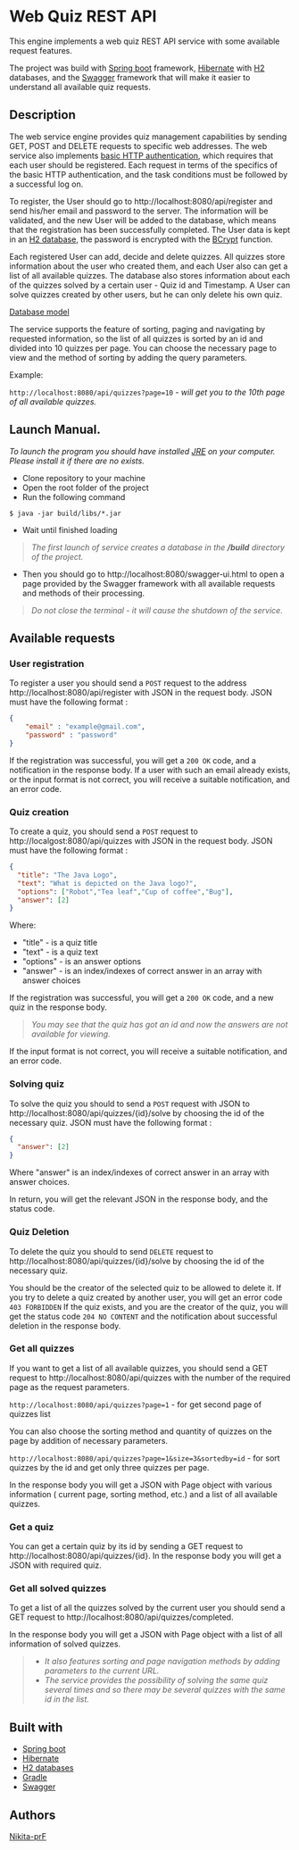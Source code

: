 # Web Quiz REST API

This engine implements a web quiz REST API service with some available request features. 


The project was build with [Spring boot](https://spring.io/) framework, [Hibernate](https://hibernate.org/) with [H2](https://www.h2database.com/) databases, 
and the [Swagger](https://swagger.io/) framework that will make it easier to understand all available quiz requests.

## Description

The web service engine provides quiz management capabilities by sending GET, POST and DELETE requests to specific web addresses.
 The web service also implements [basic HTTP authentication](https://en.wikipedia.org/wiki/Basic_access_authentication), 
 which requires that each user should be registered. Each request in terms of the specifics of the basic HTTP authentication, 
 and the task conditions must be followed by a successful log on.
 
 To register, the User should go to http://localhost:8080/api/register and send his/her email and password to the server. 
 The information will be validated, and the new User will be added to the database, which means that the registration has been successfully completed.
The User data is kept in an [H2 database](https://www.h2database.com/), the password is encrypted with the [BCrypt](https://en.wikipedia.org/wiki/Bcrypt) function.

Each registered User can add, decide and delete quizzes. All quizzes store information about the user who created them, 
and each User also can get a list of all available quizzes. The database also stores information about each of 
the quizzes solved by a certain user - Quiz id and Timestamp. A User can solve quizzes created by other users, but he can only delete his own quiz.

[Database model](http://d.zaix.ru/nyAA.png)

The service supports the feature of sorting, paging and navigating by requested information, 
so the list of all quizzes is sorted by an id and divided into 10 quizzes per page. 
You can choose the necessary page to view and the method of sorting by adding the query parameters.

Example: 

`http://localhost:8080/api/quizzes?page=10` - *will get you to the 10th page of all available quizzes.*

## Launch Manual.

*To launch the program you should have installed [JRE](https://java.com/ru/download/) on your computer. Please install it if there are no exists.*

* Clone repository to your machine
* Open the root folder of the project
* Run the following command
``` 
$ java -jar build/libs/*.jar
```
* Wait until finished loading

> *The first launch of service creates a database in the <b>/build</b> directory of the project.*

* Then you should go to http://localhost:8080/swagger-ui.html to open a page 
provided by the Swagger framework with all available requests and methods of their processing.

>*Do not close the terminal - it will cause the shutdown of the service.*

## Available requests

### User registration

To register a user you should send a `POST` request to the address http://localhost:8080/api/register with JSON in the request body.
JSON must have the following format :
```json
{
    "email" : "example@gmail.com",
    "password" : "password"
}
```
If the registration was successful, you will get a `200 OK` code, and a notification in the response body.
If a user with such an email already exists, or the input format is not correct, 
you will receive a suitable notification, and an error code.

### Quiz creation

To create a quiz, you should send a `POST` request to http://localgost:8080/api/quizzes
 with JSON in the request body. JSON must have the following format :
```json
{
  "title": "The Java Logo",
  "text": "What is depicted on the Java logo?",
  "options": ["Robot","Tea leaf","Cup of coffee","Bug"],
  "answer": [2]
}
```

Where: 
* "title" - is a quiz title
* "text" - is a quiz text
* "options" - is an answer options
* "answer" - is an index/indexes of correct answer in an array with answer choices


If the registration was successful, you will get a `200 OK` code, and a new quiz in the response body.
>*You may see that the quiz has got an id and now the answers are not available for viewing.*

If the input format is not correct, you will receive a suitable notification, and an error code.

### Solving quiz

To solve the quiz you should to send a `POST` request with JSON to http://localhost:8080/api/quizzes/{id}/solve
 by choosing the id of the necessary quiz.  JSON must have the following format :
 ```json
 {
   "answer": [2]
 }
 ```
Where "answer" is an index/indexes of correct answer in an array with answer choices.

In return, you will get the relevant JSON in the response body, and the status code.

### Quiz Deletion

To delete the quiz you should to send `DELETE` request to http://localhost:8080/api/quizzes/{id}/solve
 by choosing the id of the necessary quiz.
 
 You should be the creator of the selected quiz to be allowed to delete it. 
 If you try to delete a quiz created by another user, you will get an error code `403 FORBIDDEN`
 If the quiz exists, and you are the creator of the quiz, 
 you will get the status code `204 NO CONTENT` and the notification about successful deletion in the response body.
 
### Get all quizzes

If you want to get a list of all available quizzes, 
you should send a GET request to http://localhost:8080/api/quizzes
with the number of the required page as the request parameters.

`http://localhost:8080/api/quizzes?page=1` - for get second page of quizzes list

You can also choose the sorting method and quantity of quizzes on the page by addition of necessary parameters.

`http://localhost:8080/api/quizzes?page=1&size=3&sortedby=id` - 
for sort quizzes by the id and get only three quizzes per page.

In the response body you will get a JSON with Page object 
with various information ( current page, sorting method, etc.) and a list of all available quizzes.

### Get a quiz

You can get a certain quiz by its id by sending a GET request to http://localhost:8080/api/quizzes/{id}.
In the response body you will get a JSON with required quiz.

### Get all solved quizzes

To get a list of all the quizzes solved by the current 
user you should send a GET request to http://localhost:8080/api/quizzes/completed.

In the response body you will get a JSON with Page object with a list of all information of solved quizzes.

>* *It also features sorting and page navigation methods by adding parameters to the current URL.*
>* *The service provides the possibility of solving the same quiz several times and 
>so there may be several quizzes with the same id in the list.*

## Built with

* [Spring boot](https://spring.io/)
* [Hibernate](https://hibernate.org/)
* [H2 databases](https://www.h2database.com/) 
* [Gradle](https://gradle.org/)
* [Swagger](https://swagger.io/)

## Authors

[Nikita-prF](https://github.com/Nikita-prF)

